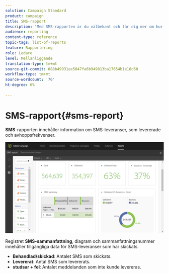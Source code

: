 ```yaml
---
solution: Campaign Standard
product: campaign
title: SMS-rapport
description: 'Med SMS-rapporten är du välbekant och lär dig mer om hur era SMS-leveranser fungerar. '
audience: reporting
content-type: reference
topic-tags: list-of-reports
feature: Rapportering
role: Ledare
level: Mellanliggande
translation-type: tm+mt
source-git-commit: 088b49931ee5047fa6b949813ba17654b1e10d60
workflow-type: tm+mt
source-wordcount: '76'
ht-degree: 6%

---
```



# SMS-rapport{#sms-report}

**SMS**-rapporten innehåller information om SMS-leveranser, som levererade och avhoppsfrekvenser.

![](assets/dynamic_report_sms.png)

Registret **SMS-sammanfattning**, diagram och sammanfattningsnummer innehåller tillgängliga data för SMS-leveranser som har skickats.

* **Behandlad/skickad**: Antalet SMS som skickats.
* **Levererat**: Antal SMS som levererats.
* **studsar + fel**: Antalet meddelanden som inte kunde levereras.

